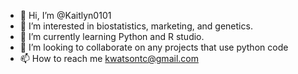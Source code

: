 - 👋 Hi, I’m @Kaitlyn0101
- 👀 I’m interested in biostatistics, marketing, and genetics. 
- 🌱 I’m currently learning Python and R studio. 
- 💞️ I’m looking to collaborate on any projects that use python code
- 📫 How to reach me kwatsontc@gmail.com

<!---
Kaitlyn0101/Kaitlyn0101 is a ✨ special ✨ repository because its `README.md` (this file) appears on your GitHub profile.
You can click the Preview link to take a look at your changes.
--->
